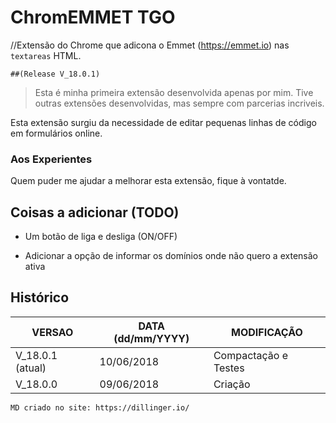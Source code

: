 # ChromEMMET TGO

//Extensão do Chrome que adicona o Emmet (https://emmet.io) nas ```textareas``` HTML.

```
##(Release V_18.0.1)
```


>Esta é minha primeira extensão desenvolvida apenas por mim.
>Tive outras extensões desenvolvidas, mas sempre com parcerias incriveis.

Esta extensão surgiu da necessidade de editar pequenas linhas de código em formulários online.

### Aos Experientes 
Quem puder me ajudar a melhorar esta extensão, fique à vontatde.

## Coisas a adicionar (TODO)

* Um botão de liga e desliga (ON/OFF)

* Adicionar a opção de informar os domínios onde não quero a extensão ativa

## Histórico

| VERSAO | DATA (dd/mm/YYYY)| MODIFICAÇÃO |
| ------ | ------ | ------ |
| V_18.0.1 (atual)| 10/06/2018 | Compactação e Testes |
| V_18.0.0 | 09/06/2018 | Criação |







```
MD criado no site: https://dillinger.io/
```
